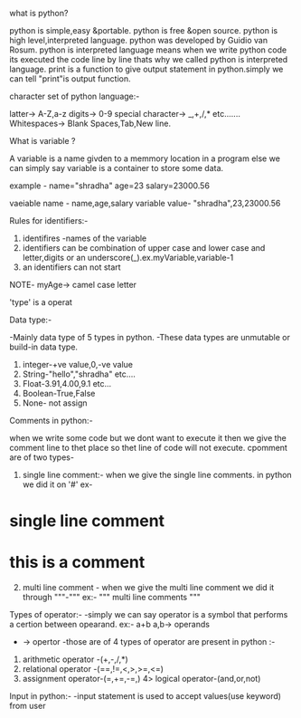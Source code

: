 what is python?

python is simple,easy &portable.
python is free &open source.
python is high level,interpreted language.
python was developed by Guidio van Rosum.
python is interpreted language means when we write python code its executed the code line by line thats why we called python is interpreted language.
print is a function to give output statement in python.simply we can tell "print"is output function.

character set of python language:-

latter-> A-Z,a-z
digits-> 0-9
special character-> _,+,/,* etc.......
Whitespaces-> Blank Spaces,Tab,New line.

What is variable ?

A variable is a name givden to a memmory location in a program else we can simply say variable is a container to store some data.

example -
name="shradha"
age=23
salary=23000.56

vaeiable name - name,age,salary
variable value- "shradha",23,23000.56


Rules for identifiers:-
1. identifires -names of the variable
2. identifiers can be combination of upper case and lower case and letter,digits or an underscore(_).ex.myVariable,variable-1
3. an identifiers can not start


NOTE-
myAge-> camel case letter


'type' is a operat 




Data type:-

-Mainly data type of 5 types in python.
-These data types are unmutable or build-in data type.
1. integer-+ve value,0,-ve value 
2. String-"hello","shradha" etc....
3. Float-3.91,4.00,9.1 etc...
4. Boolean-True,False
5. None- not assign



Comments in python:-

 when we write some code but we dont want to execute it then we give the comment line to thet place so thet line of code will not execute.
 cpomment are of two types-
 1. single line comment:-
 when we give the single line comments. in python we did it on '#'
 ex-
 # single line comment
 # this is a comment

 2. multi line comment -
 when we give the multi line comment we did it through """-"""
 ex:-
 """
 multi line 
 comments
 """



 Types of operator:-
 -simply we can say operator is a symbol that performs a certion between opearand.
 ex:-
 a+b
 a,b-> operands 
 + -> opertor
 -those are of 4 types of operator are present in python :-
 1. arithmetic operator -(+,-,/,*) 
 2. relational operator -(==,!=,<,>,>=,<=)
 3. assignment operator-(=,+=,-=,)
 4> logical operator-(and,or,not)


 Input in python:-
 -input statement is used to accept values(use keyword) from user








